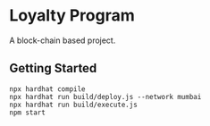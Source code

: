 # Loyalty Program

A block-chain based project.

## Getting Started

```shell
npx hardhat compile
npx hardhat run build/deploy.js --network mumbai
npx hardhat run build/execute.js
npm start
```
